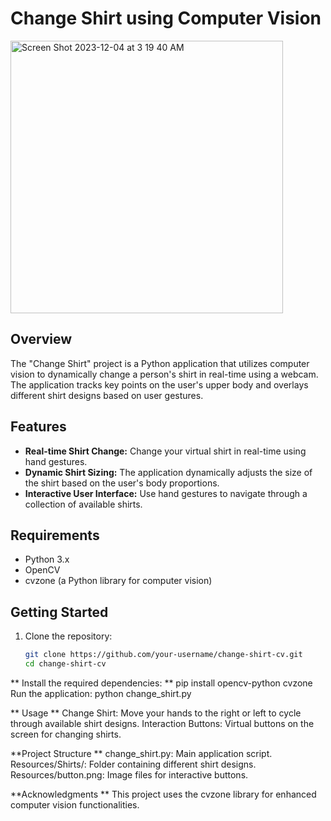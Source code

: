 # Change Shirt using Computer Vision
<img width="436" alt="Screen Shot 2023-12-04 at 3 19 40 AM" src="https://github.com/AYoussef00/ChangeClothes--Computer-Vision/assets/33284639/3af4139d-a87f-4061-b769-e612e183c11b">





## Overview
The "Change Shirt" project is a Python application that utilizes computer vision to dynamically change a person's shirt in real-time using a webcam. The application tracks key points on the user's upper body and overlays different shirt designs based on user gestures.

## Features
- **Real-time Shirt Change:** Change your virtual shirt in real-time using hand gestures.
- **Dynamic Shirt Sizing:** The application dynamically adjusts the size of the shirt based on the user's body proportions.
- **Interactive User Interface:** Use hand gestures to navigate through a collection of available shirts.

## Requirements
- Python 3.x
- OpenCV
- cvzone (a Python library for computer vision)

## Getting Started
1. Clone the repository:

   ```bash
   git clone https://github.com/your-username/change-shirt-cv.git
   cd change-shirt-cv

**
Install the required dependencies:
**
pip install opencv-python cvzone
Run the application:
python change_shirt.py

**
Usage
**
Change Shirt: Move your hands to the right or left to cycle through available shirt designs.
Interaction Buttons: Virtual buttons on the screen for changing shirts.

**Project Structure
**
change_shirt.py: Main application script.
Resources/Shirts/: Folder containing different shirt designs.
Resources/button.png: Image files for interactive buttons.

**Acknowledgments
**
This project uses the cvzone library for enhanced computer vision functionalities.
